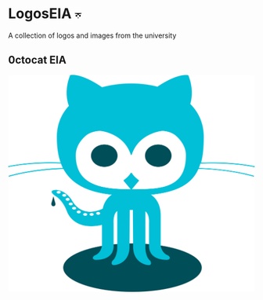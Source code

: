 # LogosEIA ![alt text](/assets/png/logo-eia-icon.png)
A collection of logos and images from the university 
## 0ctocat EIA
![alt text](/assets/png/octocat-eia..png)
